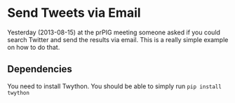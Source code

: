 # Send Tweets via Email

Yesterday (2013-08-15) at the prPIG meeting someone asked if you could search
Twitter and send the results via email. This is a really simple example on 
how to do that.

## Dependencies
You need to install Twython. 
You should be able to simply run `pip install twython`
